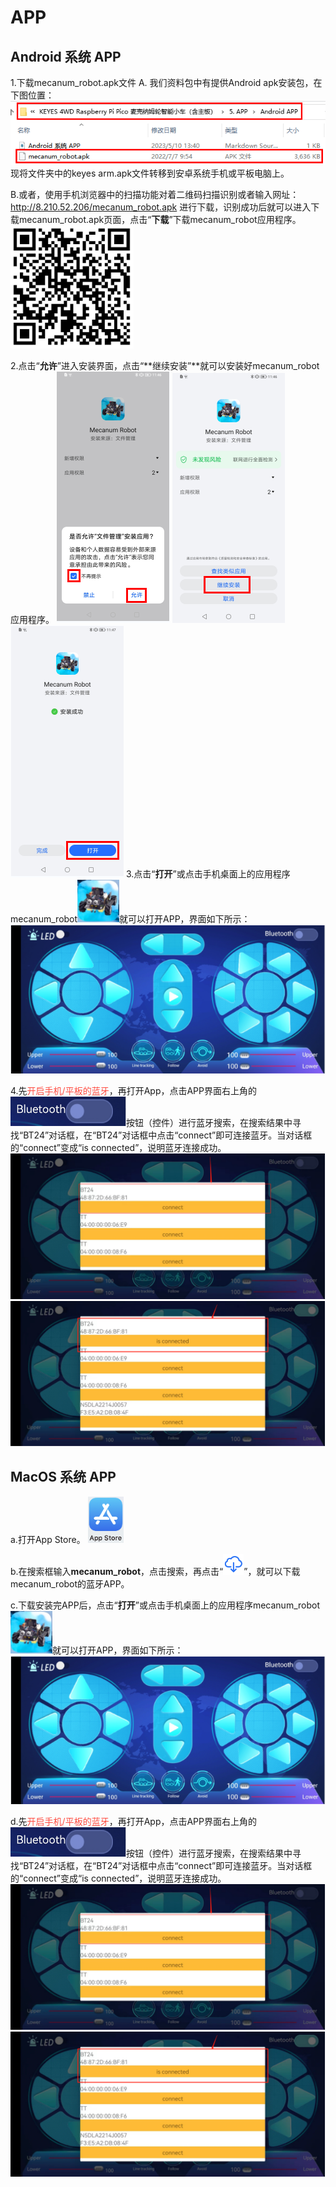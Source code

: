 # APP

## Android 系统 APP

1.下载mecanum_robot.apk文件
A. 我们资料包中有提供Android apk安装包，在下图位置：
![Img](./media/d05154ba1e7184fcd610e5ce29640638.png)
现将文件夹中的keyes arm.apk文件转移到安卓系统手机或平板电脑上。

B.或者，使用手机浏览器中的扫描功能对着二维码扫描识别或者输入网址：http://8.210.52.206/mecanum_robot.apk 进行下载，识别成功后就可以进入下载mecanum_robot.apk页面，点击“**下载**”下载mecanum_robot应用程序。
![Img](./media/7f7f0ab3af3fcb85e9252959d9245956.png)

2.点击“**允许**”进入安装界面，点击“**继续安装”**就可以安装好mecanum_robot应用程序。
![Img](./media/315d5e136dbed1f8068be57c6f17406a.png)
![Img](./media/d3655d03e04749c176aeaa7804392879.png)
![Img](./media/7a6454b78a19f4dac46d65564d444dd5.png)
3.点击“**打开**”或点击手机桌面上的应用程序mecanum_robot![Img](./media/28b722f490728f1f9226c6fa0594fd00.png)就可以打开APP，界面如下所示：
![Img](./media/50fd1d2fb41f2a93d76f3df26f2f5b08.png)

4.先<span style="color: rgb(255, 76, 65);">开启手机/平板的蓝牙</span>，再打开App，点击APP界面右上角的![Img](./media/15d5c8e0db80c9c88b960a60a4853aec.png)按钮（控件）进行蓝牙搜索，在搜索结果中寻找“BT24”对话框，在“BT24”对话框中点击“connect”即可连接蓝牙。当对话框的“connect”变成“is connected”，说明蓝牙连接成功。
![Img](./media/57de258463389e4bf6fce11bfab1ddad.png)
![Img](./media/9eaf34bb1e0c5e9ac058e8b64c005ed0.png)

## MacOS  系统 APP

a.打开App Store。
![Img](./media/0e2995ef1f84a6969fab6e4d503d01d2.png)

b.在搜索框输入**mecanum_robot**，点击搜索，再点击“![Img](./media/a9c7179df093d9f6eb1d39906cc2b90d.png)”，就可以下载mecanum_robot的蓝牙APP。

c.下载安装完APP后，点击“**打开**”或点击手机桌面上的应用程序mecanum_robot![Img](./media/28b722f490728f1f9226c6fa0594fd00.png)就可以打开APP，界面如下所示：
![Img](./media/50fd1d2fb41f2a93d76f3df26f2f5b08.png)

d.先<span style="color: rgb(255, 76, 65);">开启手机/平板的蓝牙</span>，再打开App，点击APP界面右上角的![Img](./media/15d5c8e0db80c9c88b960a60a4853aec.png)按钮（控件）进行蓝牙搜索，在搜索结果中寻找“BT24”对话框，在“BT24”对话框中点击“connect”即可连接蓝牙。当对话框的“connect”变成“is connected”，说明蓝牙连接成功。
![Img](./media/57de258463389e4bf6fce11bfab1ddad.png)
![Img](./media/9eaf34bb1e0c5e9ac058e8b64c005ed0.png)







